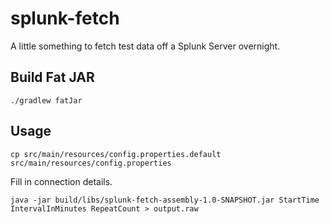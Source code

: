 # splunk-fetch

A little something to fetch test data off a Splunk Server overnight.

## Build Fat JAR

    ./gradlew fatJar

## Usage

    cp src/main/resources/config.properties.default src/main/resources/config.properties

Fill in connection details.

    java -jar build/libs/splunk-fetch-assembly-1.0-SNAPSHOT.jar StartTime IntervalInMinutes RepeatCount > output.raw
